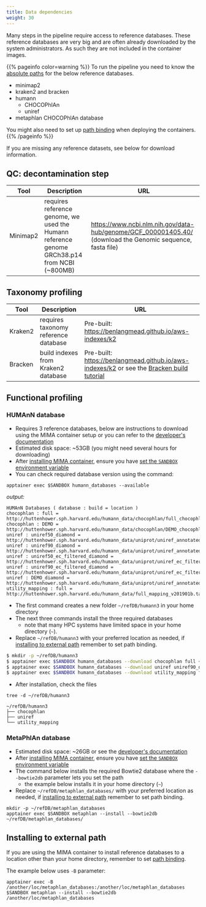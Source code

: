 ```yaml
---
title: Data dependencies
weight: 30
---
```


Many steps in the pipeline require access to reference databases. These reference databases are very big and are often already downloaded by the system administrators. As such they are not included in the container images.

{{% pageinfo color=warning %}}
To run the pipeline you need to know the [absolute paths](/docs/tutorials/data-processing/need-to-know/#use-absolute-paths) for the below reference databases. 

* minimap2
* kraken2 and bracken
* humann
  * CHOCOPhlAn
  * uniref
* metaphlan CHOCOPhlAn database

You might also need to set up [path binding](../what-is-container/#path-binding) when deploying the containers.
{{% /pageinfo %}}

If you are missing any reference datasets, see below for download information.

## QC: decontamination step

| Tool | Description | URL                |
|------|-------------|--------------------|
| Minimap2 | requires reference genome, we used the Humann reference genome GRCh38.p14 from NCBI (~800MB) | <a href="https://www.ncbi.nlm.nih.gov/data-hub/genome/GCF_000001405.40/" target="_blank;">https://www.ncbi.nlm.nih.gov/data-hub/genome/GCF_000001405.40/</a> (download the Genomic sequence, fasta file) |


## Taxonomy profiling


| Tool | Description | URL |
|------|-------------|-----|
| Kraken2 | requires taxonomy reference database | Pre-built: <a href="https://benlangmead.github.io/aws-indexes/k2" target="_blank;">https://benlangmead.github.io/aws-indexes/k2</a> |
| Bracken | build indexes from Kraken2 database | Pre-built: <a href="https://benlangmead.github.io/aws-indexes/k2" target="_blank;">https://benlangmead.github.io/aws-indexes/k2</a> or see the <a href="https://ccb.jhu.edu/software/bracken/index.shtml?t=manual#step1" target="_blank">Bracken build tutorial</a> |


## Functional profiling

### HUMAnN database

- Requires 3 reference databases, below are instructions to download using the MIMA container setup or you can refer to the <a href="https://huttenhower.sph.harvard.edu/humann" target="_blank;">developer's documentation</a>
- Estimated disk space: ~53GB (you might need several hours for downloading)
- After [installing MIMA container](../installation), ensure you have [set the `SANDBOX` environment variable](../installation/#build-a-sandbox)
- You can check required database version using the command:

```Shell
apptainer exec $SANDBOX humann_databases --available
```
  
*output:*

```Text
HUMAnN Databases ( database : build = location )
chocophlan : full = http://huttenhower.sph.harvard.edu/humann_data/chocophlan/full_chocophlan.v201901_v31.tar.gz
chocophlan : DEMO = http://huttenhower.sph.harvard.edu/humann_data/chocophlan/DEMO_chocophlan.v201901_v31.tar.gz
uniref : uniref50_diamond = http://huttenhower.sph.harvard.edu/humann_data/uniprot/uniref_annotated/uniref50_annotated_v201901b_full.tar.gz
uniref : uniref90_diamond = http://huttenhower.sph.harvard.edu/humann_data/uniprot/uniref_annotated/uniref90_annotated_v201901b_full.tar.gz
uniref : uniref50_ec_filtered_diamond = http://huttenhower.sph.harvard.edu/humann_data/uniprot/uniref_ec_filtered/uniref50_ec_filtered_201901b_subset.tar.gz
uniref : uniref90_ec_filtered_diamond = http://huttenhower.sph.harvard.edu/humann_data/uniprot/uniref_ec_filtered/uniref90_ec_filtered_201901b_subset.tar.gz
uniref : DEMO_diamond = http://huttenhower.sph.harvard.edu/humann_data/uniprot/uniref_annotated/uniref90_DEMO_diamond_v201901b.tar.gz
utility_mapping : full = http://huttenhower.sph.harvard.edu/humann_data/full_mapping_v201901b.tar.gz
```

- The first command creates a new folder `~/refDB/humann3` in your home directory
- The next three commands install the three required databases
  - note that many HPC systems have limited space in your home directory (`~`).
- Replace `~/refDB/humann3` with your preferred location as needed, if [installing to external path](#installing-to-external-path) remember to set path binding.

```bash
$ mkdir -p ~/refDB/humann3
$ apptainer exec $SANDBOX humann_databases --download chocophlan full ~/refDB/humann3
$ apptainer exec $SANDBOX humann_databases --download uniref uniref90_diamond ~/refDB/humann3
$ apptainer exec $SANDBOX humann_databases --download utility_mapping full ~/refDB/humann3
```

- After installation, check the files

```Shell
tree -d ~/refDB/humann3
```

```Text
~/refDB/humann3
├── chocophlan
├── uniref
└── utility_mapping
```


### MetaPhlAn database

- Estimated disk space: ~26GB or see the <a href=" [https://github.com/biobakery/MetaPhlAn" target="_blank">developer's documentation</a>
- After [installing MIMA container](../installation), ensure you have [set the `SANDBOX` environment variable](../installation/#build-a-sandbox)
- The command below installs the required Bowtie2 database where the `--bowtie2db` parameter lets you set the path
  - the example below installs it in your home directory (`~`)
- Replace `~/refDB/metaphlan_databases/` with your preferred location as needed, if [installing to external path](#installing-to-external-path) remember to set path binding.

```Shell
mkdir -p ~/refDB/metaphlan_databases
apptainer exec $SANDBOX metaphlan --install --bowtie2db ~/refDB/metaphlan_databases/
```


## Installing to external path

If you are using the MIMA container to install reference databases to a location other than your home directory, remember to set [path binding](../what-is-container/#path-binding).

The example below uses `-B` parameter:

```Shell
apptainer exec -B /another/loc/metaphlan_databases:/another/loc/metaphlan_databases $SANDBOX metaphlan --install --bowtie2db /another/loc/metaphlan_databases
```
